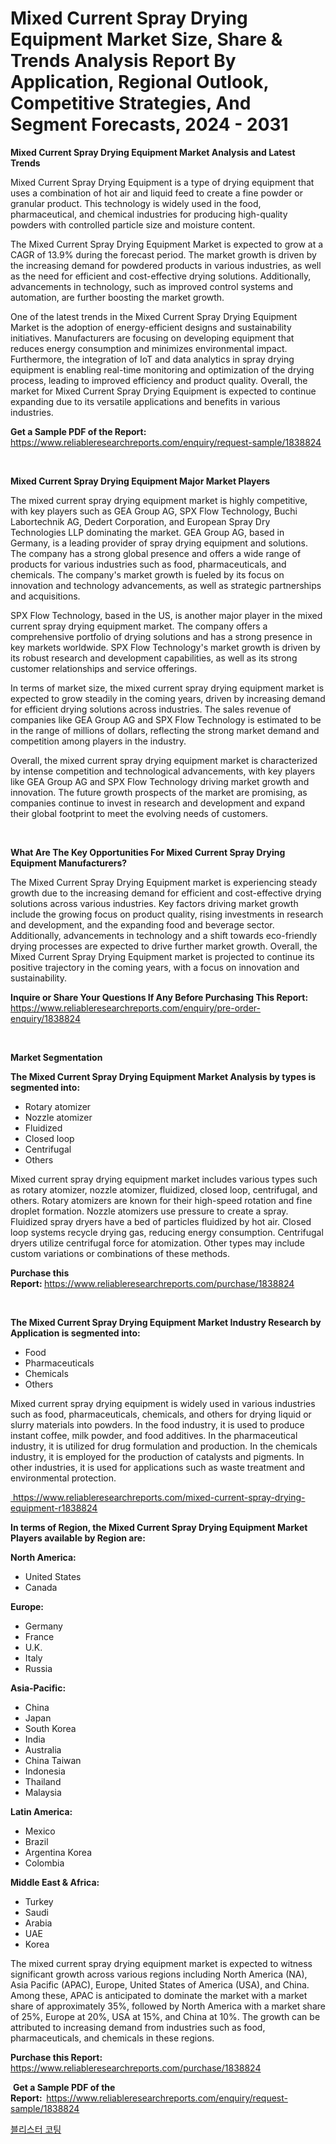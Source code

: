 <p><h1>Mixed Current Spray Drying Equipment Market Size, Share & Trends Analysis Report By Application, Regional Outlook, Competitive Strategies, And Segment Forecasts, 2024 - 2031</h1></p><p><strong>Mixed Current Spray Drying Equipment Market Analysis and Latest Trends</strong></p>
<p><p>Mixed Current Spray Drying Equipment is a type of drying equipment that uses a combination of hot air and liquid feed to create a fine powder or granular product. This technology is widely used in the food, pharmaceutical, and chemical industries for producing high-quality powders with controlled particle size and moisture content.</p><p>The Mixed Current Spray Drying Equipment Market is expected to grow at a CAGR of 13.9% during the forecast period. The market growth is driven by the increasing demand for powdered products in various industries, as well as the need for efficient and cost-effective drying solutions. Additionally, advancements in technology, such as improved control systems and automation, are further boosting the market growth.</p><p>One of the latest trends in the Mixed Current Spray Drying Equipment Market is the adoption of energy-efficient designs and sustainability initiatives. Manufacturers are focusing on developing equipment that reduces energy consumption and minimizes environmental impact. Furthermore, the integration of IoT and data analytics in spray drying equipment is enabling real-time monitoring and optimization of the drying process, leading to improved efficiency and product quality. Overall, the market for Mixed Current Spray Drying Equipment is expected to continue expanding due to its versatile applications and benefits in various industries.</p></p>
<p><strong>Get a Sample PDF of the Report:&nbsp;</strong> <a href="https://www.reliableresearchreports.com/enquiry/request-sample/1838824">https://www.reliableresearchreports.com/enquiry/request-sample/1838824</a></p>
<p>&nbsp;</p>
<p><strong>Mixed Current Spray Drying Equipment Major Market Players</strong></p>
<p><p>The mixed current spray drying equipment market is highly competitive, with key players such as GEA Group AG, SPX Flow Technology, Buchi Labortechnik AG, Dedert Corporation, and European Spray Dry Technologies LLP dominating the market. GEA Group AG, based in Germany, is a leading provider of spray drying equipment and solutions. The company has a strong global presence and offers a wide range of products for various industries such as food, pharmaceuticals, and chemicals. The company's market growth is fueled by its focus on innovation and technology advancements, as well as strategic partnerships and acquisitions.</p><p>SPX Flow Technology, based in the US, is another major player in the mixed current spray drying equipment market. The company offers a comprehensive portfolio of drying solutions and has a strong presence in key markets worldwide. SPX Flow Technology's market growth is driven by its robust research and development capabilities, as well as its strong customer relationships and service offerings.</p><p>In terms of market size, the mixed current spray drying equipment market is expected to grow steadily in the coming years, driven by increasing demand for efficient drying solutions across industries. The sales revenue of companies like GEA Group AG and SPX Flow Technology is estimated to be in the range of millions of dollars, reflecting the strong market demand and competition among players in the industry.</p><p>Overall, the mixed current spray drying equipment market is characterized by intense competition and technological advancements, with key players like GEA Group AG and SPX Flow Technology driving market growth and innovation. The future growth prospects of the market are promising, as companies continue to invest in research and development and expand their global footprint to meet the evolving needs of customers.</p></p>
<p>&nbsp;</p>
<p><strong>What Are The Key Opportunities For Mixed Current Spray Drying Equipment Manufacturers?</strong></p>
<p><p>The Mixed Current Spray Drying Equipment market is experiencing steady growth due to the increasing demand for efficient and cost-effective drying solutions across various industries. Key factors driving market growth include the growing focus on product quality, rising investments in research and development, and the expanding food and beverage sector. Additionally, advancements in technology and a shift towards eco-friendly drying processes are expected to drive further market growth. Overall, the Mixed Current Spray Drying Equipment market is projected to continue its positive trajectory in the coming years, with a focus on innovation and sustainability.</p></p>
<p><strong>Inquire or Share Your Questions If Any Before Purchasing This Report:</strong> <a href="https://www.reliableresearchreports.com/enquiry/pre-order-enquiry/1838824">https://www.reliableresearchreports.com/enquiry/pre-order-enquiry/1838824</a></p>
<p>&nbsp;</p>
<p><strong>Market Segmentation</strong></p>
<p><strong>The Mixed Current Spray Drying Equipment Market Analysis by types is segmented into:</strong></p>
<p><ul><li>Rotary atomizer</li><li>Nozzle atomizer</li><li>Fluidized</li><li>Closed loop</li><li>Centrifugal</li><li>Others</li></ul></p>
<p><p>Mixed current spray drying equipment market includes various types such as rotary atomizer, nozzle atomizer, fluidized, closed loop, centrifugal, and others. Rotary atomizers are known for their high-speed rotation and fine droplet formation. Nozzle atomizers use pressure to create a spray. Fluidized spray dryers have a bed of particles fluidized by hot air. Closed loop systems recycle drying gas, reducing energy consumption. Centrifugal dryers utilize centrifugal force for atomization. Other types may include custom variations or combinations of these methods.</p></p>
<p><strong>Purchase this Report:&nbsp;</strong><a href="https://www.reliableresearchreports.com/purchase/1838824">https://www.reliableresearchreports.com/purchase/1838824</a></p>
<p>&nbsp;</p>
<p><strong>The Mixed Current Spray Drying Equipment Market Industry Research by Application is segmented into:</strong></p>
<p><ul><li>Food</li><li>Pharmaceuticals</li><li>Chemicals</li><li>Others</li></ul></p>
<p><p>Mixed current spray drying equipment is widely used in various industries such as food, pharmaceuticals, chemicals, and others for drying liquid or slurry materials into powders. In the food industry, it is used to produce instant coffee, milk powder, and food additives. In the pharmaceutical industry, it is utilized for drug formulation and production. In the chemicals industry, it is employed for the production of catalysts and pigments. In other industries, it is used for applications such as waste treatment and environmental protection.</p></p>
<p><a href="https://www.reliableresearchreports.com/mixed-current-spray-drying-equipment-r1838824">&nbsp;https://www.reliableresearchreports.com/mixed-current-spray-drying-equipment-r1838824</a></p>
<p><strong>In terms of Region, the Mixed Current Spray Drying Equipment Market Players available by Region are:</strong></p>
<p>
    <p> <strong> North America: </strong>
        <ul>
            <li>United States</li>
            <li>Canada</li>
        </ul>
        </p> 
    <p> <strong> Europe: </strong>
        <ul>
            <li>Germany</li>
            <li>France</li>
            <li>U.K.</li>
            <li>Italy</li>
            <li>Russia</li>
        </ul>
        </p> 
    <p> <strong> Asia-Pacific: </strong>
        <ul>
            <li>China</li>
            <li>Japan</li>
            <li>South Korea</li>
            <li>India</li>
            <li>Australia</li>
            <li>China Taiwan</li>
            <li>Indonesia</li>
            <li>Thailand</li>
            <li>Malaysia</li>
        </ul>
        </p> 
    <p> <strong> Latin America: </strong>
        <ul>
            <li>Mexico</li>
            <li>Brazil</li>
            <li>Argentina Korea</li>
            <li>Colombia</li>
        </ul>
        </p> 
    <p> <strong> Middle East & Africa: </strong>
        <ul>
            <li>Turkey</li>
            <li>Saudi</li>
            <li>Arabia</li>
            <li>UAE</li>
            <li>Korea</li>
        </ul>
    </p>
    </p>
<p><p>The mixed current spray drying equipment market is expected to witness significant growth across various regions including North America (NA), Asia Pacific (APAC), Europe, United States of America (USA), and China. Among these, APAC is anticipated to dominate the market with a market share of approximately 35%, followed by North America with a market share of 25%, Europe at 20%, USA at 15%, and China at 10%. The growth can be attributed to increasing demand from industries such as food, pharmaceuticals, and chemicals in these regions.</p></p>
<p><strong>Purchase this Report: </strong><a href="https://www.reliableresearchreports.com/purchase/1838824">https://www.reliableresearchreports.com/purchase/1838824</a></p>
<p>&nbsp;<strong>Get a Sample PDF of the Report:&nbsp;&nbsp;</strong><a href="https://www.reliableresearchreports.com/enquiry/request-sample/1838824">https://www.reliableresearchreports.com/enquiry/request-sample/1838824</a></p>
<p><strong></strong></p>
<p><p><a href="https://github.com/laholand/Market-Research-Report-List-3/blob/main/712416038943.md">블리스터 코팅</a></p></p>